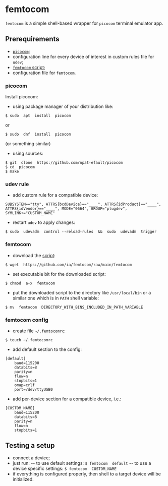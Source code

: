 # femtocom

`femtocom` is a simple shell-based wrapper for `picocom` terminal emulator app.


## Prerequirements

- [`picocom`](https://github.com/npat-efault/picocom);
- configuration line for every device of interest in custom rules file for `udev`;
- [`femtocom` script](https://github.com/ia/femtocom/raw/main/femtocom);
- configuration file for `femtocom`.


### picocom

Install picocom:
- using package manager of your distribution like:
```
$ sudo  apt  install  picocom
```
or
```
$ sudo  dnf  install  picocom
```
(or something similar)

- using sources:
```
$ git  clone  https://github.com/npat-efault/picocom
$ cd  picocom
$ make
```


### udev rule

- add custom rule for a compatible device:
```
SUBSYSTEM=="tty", ATTRS{bcdDevice}=="____", ATTRS{idProduct}=="____", ATTRS{idVendor}=="____", MODE="0664", GROUP="plugdev", SYMLINK+="CUSTOM_NAME"
```

- restart `udev` to apply changes:
```
$ sudo  udevadm  control --reload-rules  &&  sudo  udevadm  trigger
```


### femtocom

- download the [script](https://github.com/ia/femtocom/raw/main/femtocom):
```
$ wget  https://github.com/ia/femtocom/raw/main/femtocom
```
- set executable bit for the downloaded script:
```
$ chmod  a+x  femtocom
```
- put the downloaded script to the directory like `/usr/local/bin` or a similar one which is in `PATH` shell variable:
```
$ mv  femtocom  DIRECTORY_WITH_BINS_INCLUDED_IN_PATH_VARIABLE
```


### femtocom config

- create file `~/.femtocomrc`:
```
$ touch ~/.femtocomrc
```

- add default section to the config:
```
[default]
	baud=115200
	databits=8
	parity=n
	flow=n
	stopbits=1
	omap=crlf
	port=/dev/ttyUSB0
```

- add per-device section for a compatible device, i.e.:
```
[CUSTOM_NAME]
	baud=115200
	databits=8
	parity=n
	flow=n
	stopbits=1
```


## Testing a setup

- connect a device;
- just run:
-- to use default settings:
```$ femtocom  default```
-- to use a device specific settings:
```$ femtocom  CUSTOM_NAME```
- if everything is configured properly, then shell to a target device will be initialized.


